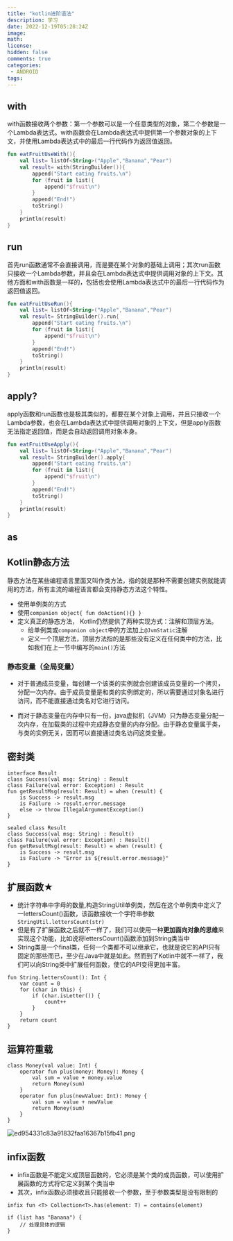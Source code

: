 ```yaml
---
title: "kotlin进阶语法"
description: 学习
date: 2022-12-19T05:28:24Z
image: 
math: 
license: 
hidden: false
comments: true
categories:
 - ANDROID
tags:
---
```

## with

with函数接收两个参数：第一个参数可以是一个任意类型的对象，第二个参数是一个Lambda表达式。with函数会在Lambda表达式中提供第一个参数对象的上下文，并使用Lambda表达式中的最后一行代码作为返回值返回。

```kotlin
fun eatFruitUseWith(){
    val list= listOf<String>("Apple","Banana","Pear")
    val result= with(StringBuilder()){
        append("Start eating fruits.\n")
        for (fruit in list){
            append("$fruit\n")
        }
        append("End!")
        toString()
    }
    println(result)
}
```

## run

首先run函数通常不会直接调用，而是要在某个对象的基础上调用；其次run函数只接收一个Lambda参数，并且会在Lambda表达式中提供调用对象的上下文。其他方面和with函数是一样的，包括也会使用Lambda表达式中的最后一行代码作为返回值返回。

```kotlin
fun eatFruitUseRun(){
    val list= listOf<String>("Apple","Banana","Pear")
    val result= StringBuilder().run{
        append("Start eating fruits.\n")
        for (fruit in list){
            append("$fruit\n")
        }
        append("End!")
        toString()
    }
    println(result)
}
```

## apply?

apply函数和run函数也是极其类似的，都要在某个对象上调用，并且只接收一个Lambda参数，也会在Lambda表达式中提供调用对象的上下文，但是apply函数无法指定返回值，而是会自动返回调用对象本身。

```kotlin
fun eatFruitUseApply(){
    val list= listOf<String>("Apple","Banana","Pear")
    val result= StringBuilder().apply{
        append("Start eating fruits.\n")
        for (fruit in list){
            append("$fruit\n")
        }
        append("End!")
        toString()
    }
    println(result)
}
```

## as

## Kotlin静态方法

静态方法在某些编程语言里面又叫作类方法，指的就是那种不需要创建实例就能调用的方法，所有主流的编程语言都会支持静态方法这个特性。

- 使用单例类的方式
- 使用`companion object{ fun doAction(){} }`
- 定义真正的静态方法， Kotlin仍然提供了两种实现方式：注解和顶层方法。
  - 给单例类或`companion object`中的方法加上`@JvmStatic`注解
  - 定义一个顶层方法，顶层方法指的是那些没有定义在任何类中的方法，比如我们在上一节中编写的`main()`方法

### 静态变量（全局变量）

- 对于普通成员变量，每创建一个该类的实例就会创建该成员变量的一个拷贝，分配一次内存。由于成员变量是和类的实例绑定的，所以需要通过对象名进行访问，而不能直接通过类名对它进行访问。

- 而对于静态变量在内存中只有一份，java虚拟机（JVM）只为静态变量分配一次内存，在加载类的过程中完成静态变量的内存分配。由于静态变量属于类，与类的实例无关，因而可以直接通过类名访问这类变量。

## 密封类

```
interface Result
class Success(val msg: String) : Result
class Failure(val error: Exception) : Result
fun getResultMsg(result: Result) = when (result) {
	is Success -> result.msg
	is Failure -> result.error.message
	else -> throw IllegalArgumentException()
}
```

```
sealed class Result
class Success(val msg: String) : Result()
class Failure(val error: Exception) : Result()
fun getResultMsg(result: Result) = when (result) {
	is Success -> result.msg
	is Failure -> "Error is ${result.error.message}"
}
```

## 扩展函数★

- 统计字符串中字母的数量,构造StringUtil单例类，然后在这个单例类中定义了一lettersCount()函数，该函数接收一个字符串参数`StringUtil.lettersCount(str)`
- 但是有了扩展函数之后就不一样了，我们可以使用一种**更加面向对象的思维**来实现这个功能，比如说将lettersCount()函数添加到String类当中
- String类是一个final类，任何一个类都不可以继承它，也就是说它的API只有固定的那些而已，至少在Java中就是如此。然而到了Kotlin中就不一样了，我们可以向String类中扩展任何函数，使它的API变得更加丰富。

```
fun String.lettersCount(): Int {
	var count = 0
	for (char in this) {
		if (char.isLetter()) {
			count++
		}
	}
	return count
}
```

## 运算符重载

```
class Money(val value: Int) {
	operator fun plus(money: Money): Money {
		val sum = value + money.value
		return Money(sum)
	}
	operator fun plus(newValue: Int): Money {
		val sum = value + newValue
		return Money(sum)
	}
}
```

![ed954331c83a91832faa16367b15fb41.png](/images/ed954331c83a91832faa16367b15fb41.png)

## infix函数

- infix函数是不能定义成顶层函数的，它必须是某个类的成员函数，可以使用扩展函数的方式将它定义到某个类当中
- 其次，infix函数必须接收且只能接收一个参数，至于参数类型是没有限制的

```
infix fun <T> Collection<T>.has(element: T) = contains(element)

if (list has "Banana") {
	// 处理具体的逻辑
}
```

